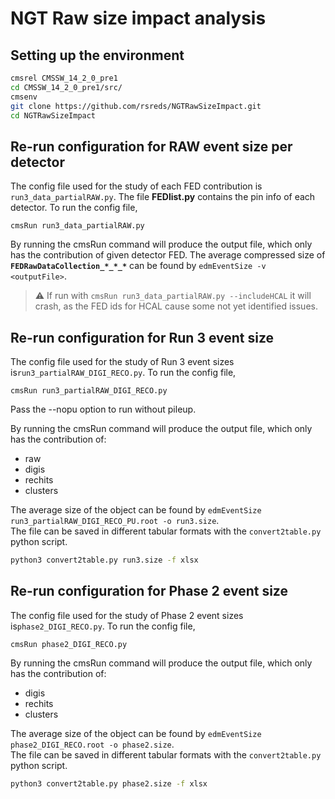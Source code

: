 # NGT Raw size impact analysis
## Setting up the environment

```bash
cmsrel CMSSW_14_2_0_pre1
cd CMSSW_14_2_0_pre1/src/
cmsenv
git clone https://github.com/rsreds/NGTRawSizeImpact.git
cd NGTRawSizeImpact
```
## Re-run configuration for RAW event size per detector

The config file used for the study of each FED contribution is `run3_data_partialRAW.py`.
The file **FEDlist.py** contains the pin info of each detector.
To run the config file,

```
cmsRun run3_data_partialRAW.py
```

By running the cmsRun command will produce the output file, which only has the contribution of given detector FED. 
The average compressed size of  **`FEDRawDataCollection_*_*_*`** can be found by `edmEventSize -v <outputFile>`.

> :warning: If run with `cmsRun run3_data_partialRAW.py --includeHCAL` it will crash, as the FED ids for HCAL cause some not yet identified issues.

## Re-run configuration for Run 3 event size

The config file used for the study of Run 3 event sizes is`run3_partialRAW_DIGI_RECO.py`.
To run the config file,

```
cmsRun run3_partialRAW_DIGI_RECO.py
```

Pass the --nopu option to run without pileup.

By running the cmsRun command will produce the output file, which only has the contribution of:
 - raw
 - digis
 - rechits
 - clusters

The average size of the object can be found by `edmEventSize run3_partialRAW_DIGI_RECO_PU.root -o run3.size`.  
The file can be saved in different tabular formats with the `convert2table.py` python script.

```bash
python3 convert2table.py run3.size -f xlsx
```

## Re-run configuration for Phase 2 event size

The config file used for the study of Phase 2 event sizes is`phase2_DIGI_RECO.py`.
To run the config file,

```
cmsRun phase2_DIGI_RECO.py
```

By running the cmsRun command will produce the output file, which only has the contribution of:
 - digis
 - rechits
 - clusters

The average size of the object can be found by `edmEventSize phase2_DIGI_RECO.root -o phase2.size`.  
The file can be saved in different tabular formats with the `convert2table.py` python script.

```bash
python3 convert2table.py phase2.size -f xlsx
```
